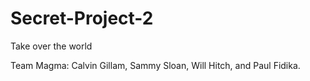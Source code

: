 # Secret-Project-2
Take over the world

Team Magma: Calvin Gillam, Sammy Sloan, Will Hitch, and Paul Fidika.
